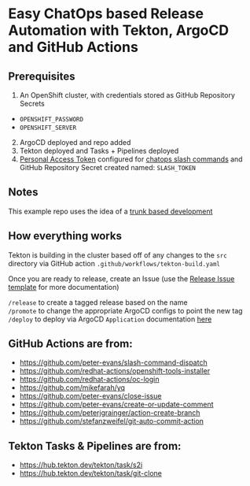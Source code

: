 # Easy ChatOps based Release Automation with Tekton, ArgoCD and GitHub Actions

## Prerequisites
1. An OpenShift cluster, with credentials stored as GitHub Repository Secrets
  - `OPENSHIFT_PASSWORD`
  - `OPENSHIFT_SERVER`
2. ArgoCD deployed and repo added
3. Tekton deployed and Tasks + Pipelines deployed
4. [Personal Access Token](https://docs.github.com/en/github/authenticating-to-github/creating-a-personal-access-token) configured for [chatops slash commands](https://github.com/peter-evans/slash-command-dispatch#token) and GitHub Repository Secret created named: `SLASH_TOKEN` 

## Notes
This example repo uses the idea of a [trunk based development](https://trunkbaseddevelopment.com/)

## How everything works

Tekton is building in the cluster based off of any changes to the `src` directory via GitHub action `.github/workflows/tekton-build.yaml`

Once you are ready to release, create an Issue (use the [Release Issue template](https://github.com/shadowmanportfolio/easy-chatops-devopschina-2021/issues/new?assignees=&labels=&template=03_release.md&title=v1.0.0) for more documentation)

`/release` to create a tagged release based on the name</br>
`/promote` to change the appropriate ArgoCD configs to point the new tag</br>
`/deploy` to deploy via ArgoCD `Application` documentation [here](https://argoproj.github.io/argo-cd/getting_started/#6-create-an-application-from-a-git-repository)

## GitHub Actions are from:
- https://github.com/peter-evans/slash-command-dispatch
- https://github.com/redhat-actions/openshift-tools-installer
- https://github.com/redhat-actions/oc-login
- https://github.com/mikefarah/yq
- https://github.com/peter-evans/close-issue
- https://github.com/peter-evans/create-or-update-comment
- https://github.com/peterjgrainger/action-create-branch
- https://github.com/stefanzweifel/git-auto-commit-action 

## Tekton Tasks & Pipelines are from:

- https://hub.tekton.dev/tekton/task/s2i
- https://hub.tekton.dev/tekton/task/git-clone


